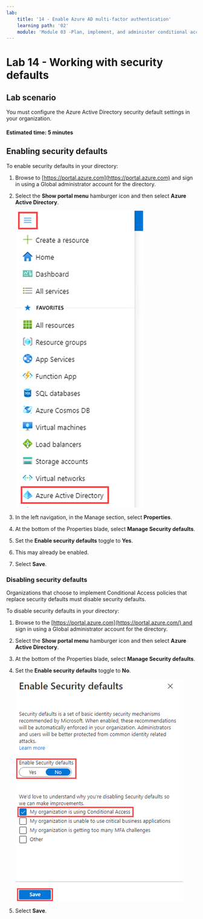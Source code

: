 ```yaml
---
lab:
    title: '14 - Enable Azure AD multi-factor authentication'
    learning path: '02'
    module: 'Module 03 -Plan, implement, and administer conditional access'
---
```


# Lab 14 - Working with security defaults

## Lab scenario

You must configure the Azure Active Directory security default settings in your organization.

#### Estimated time: 5 minutes

## Enabling security defaults

To enable security defaults in your directory:

1. Browse to [https://portal.azure.com](https://portal.azure.com) and sign in using a Global administrator account for the directory.

1. Select the **Show portal menu** hamburger icon and then select **Azure Active Directory**.

    ![Azure portal menu with Azure Active Directory selected](./media/azure-portal-menu-aad.png)

1. In the left navigation, in the Manage section, select **Properties**.

1. At the bottom of the Properties blade, select **Manage Security defaults**.

1. Set the **Enable security defaults** toggle to **Yes**.

1. This may already be enabled.

1. Select **Save**.

### Disabling security defaults

Organizations that choose to implement Conditional Access policies that replace security defaults must disable security defaults.

To disable security defaults in your directory:

1. Browse to the [https://portal.azure.com](https://portal.azure.com/) and sign in using a Global administrator account for the directory.

1. Select the **Show portal menu** hamburger icon and then select **Azure Active Directory**.

1. At the bottom of the Properties blade, select **Manage Security defaults**.

1. Set the **Enable security defaults** toggle to **No**.

    ![Screen image of security defaults being disabled and selection of the required reason for disabling. In this case, the organization is using Conditional Access.](./media/security-defaults-disable-before-conditional-access.png)

1. Select **Save**.
